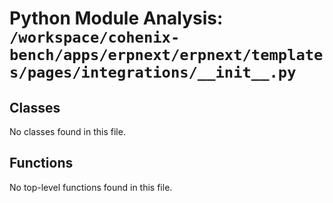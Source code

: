 # Python Module Analysis: `/workspace/cohenix-bench/apps/erpnext/erpnext/templates/pages/integrations/__init__.py`

## Classes

No classes found in this file.


## Functions

No top-level functions found in this file.
